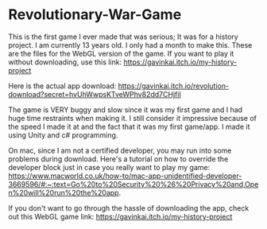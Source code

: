 # Revolutionary-War-Game
This is the first game I ever made that was serious; It was for a history project. I am currently 13 years old. I only had a month to make this. These are the files for the WebGL version of the game. If you want to play it without downloading, use this link: 
https://gavinkai.itch.io/my-history-project

Here is the actual app download: https://gavinkai.itch.io/revolution-download?secret=hvUhWwpsKTveWPhv82dd7CHjfiI

The game is VERY buggy and slow since it was my first game and I had huge time restraints when making it. I still consider it impressive because of the speed I made it at and the fact that it was my first game/app. I made it using Unity and c# programming. 

On mac, since I am not a certified developer, you may run into some problems during download. Here's a tutorial on how to override the developer block just in case you really want to play my game: https://www.macworld.co.uk/how-to/mac-app-unidentified-developer-3669596/#:~:text=Go%20to%20Security%20%26%20Privacy%20and,Open%20will%20run%20the%20app.

If you don't want to go through the hassle of downloading the app, check out this WebGL game link: https://gavinkai.itch.io/my-history-project
